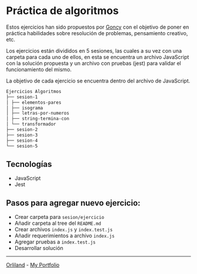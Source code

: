 # Práctica de algoritmos

Estos ejercicios han sido propuestos por [Goncy](https://gonzalopozzo.com) con el objetivo de poner en práctica habilidades sobre resolución de problemas, pensamiento creativo, etc.

Los ejercicios están divididos en 5 sesiones, las cuales a su vez con una carpeta para cada uno de ellos, en esta se encuentra un archivo JavaScript con la solución propuesta y un archivo con pruebas (jest) para validar el funcionamiento del mismo.

La objetivo de cada ejercicio se encuentra dentro del archivo de JavaScript.

```md
Ejercicios Algoritmos
├── sesion-1
│ ├── elementos-pares
│ ├── isograma
│ ├── letras-por-numeros
│ ├── string-termina-con
│ └── transformador
├── sesion-2
├── sesion-3
├── sesion-4
└── sesion-5
```

## Tecnologías

- JavaScript
- Jest

## Pasos para agregar nuevo ejercicio:

- Crear carpeta para `sesion/ejercicio`
- Añadir carpeta al tree del `README.md`
- Crear archivos `index.js` y `index.test.js`
- Añadir requerimientos a archivo `index.js`
- Agregar pruebas a `index.test.js`
- Desarrollar solución

---

[Orliland](https://threads.net/Orliland) -
[My Portfolio](https://orli.land)
